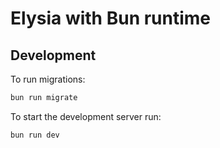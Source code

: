 # Elysia with Bun runtime

## Development

To run migrations:
```bash
bun run migrate
```

To start the development server run:
```bash
bun run dev
```
